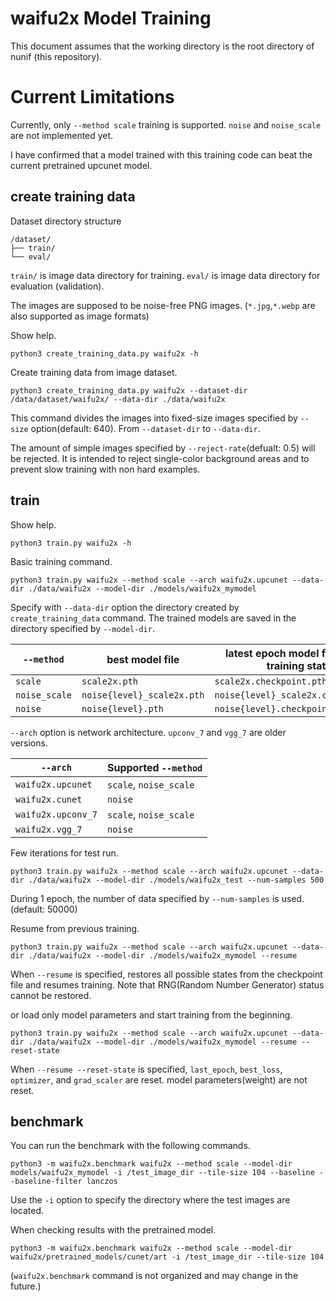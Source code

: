 # waifu2x Model Training

This document assumes that the working directory is the root directory of nunif (this repository).

# Current Limitations

Currently, only `--method scale` training is supported. `noise` and `noise_scale` are not implemented yet.

I have confirmed that a model trained with this training code can beat the current pretrained upcunet model.

## create training data

Dataset directory structure
```
/dataset/
├── train/
└── eval/
```
`train/` is image data directory for training. `eval/` is image data directory for evaluation (validation).

The images are supposed to be noise-free PNG images. (`*.jpg`,`*.webp` are also supported as image formats)

Show help.
```
python3 create_training_data.py waifu2x -h
```

Create training data from image dataset.
```
python3 create_training_data.py waifu2x --dataset-dir /data/dataset/waifu2x/ --data-dir ./data/waifu2x
```
This command divides the images into fixed-size images specified by `--size` option(default: 640).
From `--dataset-dir` to `--data-dir`.

The amount of simple images specified by `--reject-rate`(defualt: 0.5) will be rejected. It is intended to reject single-color background areas and to prevent slow training with non hard examples.

## train

Show help.
```
python3 train.py waifu2x -h
```

Basic training command.
```
python3 train.py waifu2x --method scale --arch waifu2x.upcunet --data-dir ./data/waifu2x --model-dir ./models/waifu2x_mymodel
```
Specify with `--data-dir` option the directory created by `create_training_data` command. 
The trained models are saved in the directory specified by `--model-dir`.

| `--method`    | best model file           | latest epoch model file(includes training status)
|---------------|---------------------------|--------------------------------------------------
| `scale`       | `scale2x.pth`             | `scale2x.checkpoint.pth`
| `noise_scale` | `noise{level}_scale2x.pth`| `noise{level}_scale2x.checkpoint.pth`
| `noise`       | `noise{level}.pth`        | `noise{level}.checkpoint.pth`

`--arch` option is network architecture. `upconv_7` and `vgg_7` are older versions.

|`--arch`            | Supported `--method`
|--------------------|------------------------
| `waifu2x.upcunet`  | `scale`, `noise_scale`
| `waifu2x.cunet`    | `noise`
| `waifu2x.upconv_7` | `scale`, `noise_scale`
| `waifu2x.vgg_7`    | `noise`


Few iterations for test run.
```
python3 train.py waifu2x --method scale --arch waifu2x.upcunet --data-dir ./data/waifu2x --model-dir ./models/waifu2x_test --num-samples 500
```
During 1 epoch, the number of data specified by `--num-samples` is used. (default: 50000)

Resume from previous training.
```
python3 train.py waifu2x --method scale --arch waifu2x.upcunet --data-dir ./data/waifu2x --model-dir ./models/waifu2x_mymodel --resume
```
When `--resume` is specified, restores all possible states from the checkpoint file and resumes training.
Note that RNG(Random Number Generator) status cannot be restored.

or load only model parameters and start training from the beginning.
```
python3 train.py waifu2x --method scale --arch waifu2x.upcunet --data-dir ./data/waifu2x --model-dir ./models/waifu2x_mymodel --resume --reset-state
```
When `--resume --reset-state` is specified, `last_epoch`, `best_loss`, `optimizer`, and `grad_scaler` are reset. model parameters(weight) are not reset.


## benchmark

You can run the benchmark with the following commands. 
```
python3 -m waifu2x.benchmark waifu2x --method scale --model-dir models/waifu2x_mymodel -i /test_image_dir --tile-size 104 --baseline --baseline-filter lanczos 
```
Use the `-i` option to specify the directory where the test images are located.

When checking results with the pretrained model.
```
python3 -m waifu2x.benchmark waifu2x --method scale --model-dir waifu2x/pretrained_models/cunet/art -i /test_image_dir --tile-size 104
```

(`waifu2x.benchmark` command is not organized and may change in the future.)
